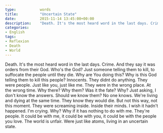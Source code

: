 ```yaml
---
type:           words
title:          "Uncertain State"
date:           2015-11-14 13:45:00+00:00
description:    "Death. It's the most heard word in the last days. Crime. And they say it was orders from their God. Who's the God? "
categories:
- English
tags:
- Reflexion
- Death
- World
---
```


Death. It's the most heard word in the last days. Crime. And they say it was orders from their God. Who's the God? Just someone telling them to kill, to suffocate the people until they die. Why are You doing this? Why is this God telling them to kill this people? Innocents. They didnt do anything. They were people. Just like you, just like me. They were in the wrong place. At the wrong time. Why there? Why them? Was it the fate? Why? Just asking, I don't know the answers. Should we know them? No one knows. We're living and dying at the same time. They know they would die. But not this way, not this moment. They were screaming inside. Inside their minds. I wish it hadn't happened. I'm crying. Why? Why if it has nothing to do with me. They're people. It could be with me, it could be with you, it could be with the people you love. The world is unfair. Were just like atoms, living in an uncertain state.
